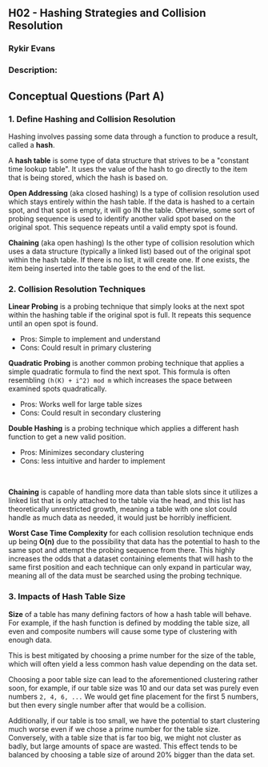 ## H02 - Hashing Strategies and Collision Resolution
### Rykir Evans
### Description:

## Conceptual Questions (Part A)
### 1. Define Hashing and Collision Resolution

Hashing involves passing some data through a function to produce a result, called a **hash**. 


A **hash table** is some type of data structure that strives to be a "constant time lookup table". It uses the value of the hash to go directly to the item that is being stored, which the hash is based on.


**Open Addressing** (aka closed hashing) Is a type of collision resolution used which stays entirely within the hash table. If the data is hashed to a certain spot, and that spot is empty, it will go IN the table. Otherwise, some sort of probing sequence is used to identify another valid spot based on the original spot. This sequence repeats until a valid empty spot is found.

**Chaining** (aka open hashing) Is the other type of collision resolution which uses a data structure (typically a linked list) based out of the original spot within the hash table. If there is no list, it will create one. If one exists, the item being inserted into the table goes to the end of the list.

### 2. Collision Resolution Techniques
**Linear Probing** is a probing technique that simply looks at the next spot within the hashing table if the original spot is full. It repeats this sequence until an open spot is found.
* Pros: Simple to implement and understand
* Cons: Could result in primary clustering 

**Quadratic Probing** is another common probing technique that applies a simple quadratic formula to find the next spot. This formula is often resembling `(h(K) + i^2) mod m` which increases the space between examined spots quadratically.
* Pros: Works well for large table sizes
* Cons: Could result in secondary clustering

**Double Hashing** is a probing technique which applies a different hash function to get a new valid position.
* Pros: Minimizes secondary clustering 
* Cons: less intuitive and harder to implement

<br>

**Chaining** is capable of handling more data than table slots since it utilizes a linked list that is only attached to the table via the head, and this list has theoretically unrestricted growth, meaning a table with one slot could handle as much data as needed, it would just be horribly inefficient.

**Worst Case Time Complexity** for each collision resolution technique ends up being **O(n)** due to the possibility that data has the potential to hash to the same spot and attempt the probing sequence from there. This highly increases the odds that a dataset containing elements that will hash to the same first position and each technique can only expand in particular way, meaning all of the data must be searched using the probing technique.

### 3. Impacts of Hash Table Size
**Size** of a table has many defining factors of how a hash table will behave. For example, if the hash function is defined by modding the table size, all even and composite numbers will cause some type of clustering with enough data.

This is best mitigated by choosing a prime number for the size of the table, which will often yield a less common hash value depending on the data set.

Choosing a poor table size can lead to the aforementioned clustering rather soon, for example, if our table size was 10 and our data set was purely even numbers `2, 4, 6, ...` We would get fine placement for the first 5 numbers, but then every single number after that would be a collision.

Additionally, if our table is too small, we have the potential to start clustering much worse even if we chose a prime number for the table size. Conversely, with a table size that is far too big, we might not cluster as badly, but large amounts of space are wasted. This effect tends to be balanced by choosing a table size of around 20% bigger than the data set.
